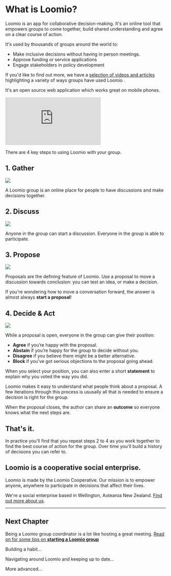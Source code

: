 # What is Loomio?

Loomio is an app for collaborative decision-making. It's an online tool that empowers groups to come together, build shared understanding and agree on a clear course of action.

It's used by thousands of groups around the world to:

- Make inclusive decisions without having in person meetings.
- Approve funding or service applications
- Engage stakeholders in policy development

If you'd like to find out more, we have a [selection of videos and articles](http://loomio.school/case_studies.html) highlighting a variety of ways groups have used Loomio .

It's an open source web application which works great on mobile phones.

<div class="video-wrapper">
  <iframe src="https://www.youtube.com/embed/REgF_cGYqOs" frameborder="0" allowfullscreen></iframe>
</div>

There are 4 key steps to using Loomio with your group.

## 1. Gather

![](https://i.imgur.com/0GuZDL3.png)

A Loomio group is an online place for people to have discussions and make decisions together.


## 2. Discuss


![](https://i.imgur.com/NYkZvjk.png)


Anyone in the group can start a discussion. Everyone in the group is able to participate.

## 3. Propose

![](https://i.imgur.com/niOczGK.png)

Proposals are the defining feature of Loomio. Use a proposal to move a discussion towards conclusion: you can test an idea, or make a decision.

If you're wondering how to move a conversation forward, the answer is almost always **start a proposal**!

## 4. Decide & Act

![](https://i.imgur.com/Nd1980L.png)

While a proposal is open, everyone in the group can give their position:

* **Agree** if you’re happy with the proposal.
* **Abstain** if you’re happy for the group to decide without you.
* **Disagree** if you believe there might be a better alternative.
* **Block** if you’ve got serious objections to the proposal going ahead.

When you select your position, you can also enter a short **statement** to explain why you voted the way you did.

Loomio makes it easy to understand what people think about a proposal. A few iterations through this process is ususally all that is needed to ensure a decision is right for the group.

When the proposal closes, the author can share an **outcome** so everyone knows what the next steps are.

## That's it.
In practice you'll find that you repeat steps 2 to 4 as you work together to find the best course of action for the group. Over time you'll build a history of decisions you can refer to.


## Loomio is a cooperative social enterprise.
Loomio is made by the Loomio Cooperative. Our mission is to empower anyone, anywhere to participate in decisions that affect their lives.

We're a social enterprise based in Wellington, Aotearoa New Zealand. [Find out more about us](https://www.loomio.org/about).

---

## Next Chapter

Being a Loomio group coordinator is a lot like hosting a great meeting. [Read on for some tips on **starting a Loomio group**](getting_started.md)

Building a habit...

Navigating around Loomio and keeping up to date...

More advanced...
